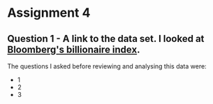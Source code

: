 # Assignment 4
## Question 1 - A link to the data set. I looked at [Bloomberg's billionaire index](https://www.bloomberg.com/billionaires/).
The questions I asked before reviewing and analysing this data were:
* 1
* 2
* 3
